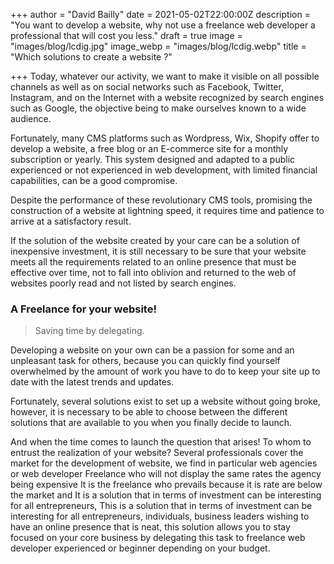 +++
author = "David Bailly"
date = 2021-05-02T22:00:00Z
description = "You want to develop a website, why not use a freelance web developer a professional that will cost you less."
draft = true
image = "images/blog/lcdig.jpg"
image_webp = "images/blog/lcdig.webp"
title = "Which solutions to create a website ?"

+++
Today, whatever our activity, we want to make it visible on all possible channels as well as on social networks such as Facebook, Twitter, Instagram, and on the Internet with a website recognized by search engines such as Google, the objective being to make ourselves known to a wide audience.

Fortunately, many CMS platforms such as Wordpress, Wix, Shopify offer to develop a website, a free blog or an E-commerce site for a monthly subscription or yearly. This system designed and adapted to a public experienced or not experienced in web development, with limited financial capabilities, can be a good compromise.

Despite the performance of these revolutionary CMS tools, promising the construction of a website at lightning speed, it requires time and patience to arrive at a satisfactory result.

If the solution of the website created by your care can be a solution of inexpensive investment, it is still necessary to be sure that your website meets all the requirements related to an online presence that must be effective over time, not to fall into oblivion and returned to the web of websites poorly read and not listed by search engines.

### A Freelance for your website!

> Saving time by delegating.

Developing a website on your own can be a passion for some and an unpleasant task for others, because you can quickly find yourself overwhelmed by the amount of work you have to do to keep your site up to date with the latest trends and updates.

Fortunately, several solutions exist to set up a website without going broke, however, it is necessary to be able to choose between the different solutions that are available to you when you finally decide to launch.

And when the time comes to launch the question that arises! To whom to entrust the realization of your website? Several professionals cover the market for the development of website, we find in particular web agencies or web developer Freelance who will not display the same rates the agency being expensive It is the freelance who prevails because it is rate are below the market and It is a solution that in terms of investment can be interesting for all entrepreneurs, This is a solution that in terms of investment can be interesting for all entrepreneurs, individuals, business leaders wishing to have an online presence that is neat, this solution allows you to stay focused on your core business by delegating this task to freelance web developer experienced or beginner depending on your budget.